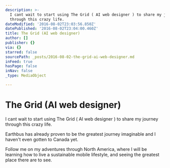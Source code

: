 ```yaml
---
description: >-
  I cant wait to start using The Grid ( AI web designer ) to share my journey
  through this crazy life.
dateModified: '2016-08-02T23:03:56.850Z'
datePublished: '2016-08-02T23:04:00.460Z'
title: The Grid (AI web designer)
author: []
publisher: {}
via: {}
starred: false
sourcePath: _posts/2016-08-02-the-grid-ai-web-designer.md
inFeed: true
hasPage: false
inNav: false
_type: MediaObject

---
```

# The Grid (AI web designer)

I cant wait to start using The Grid ( AI web designer ) to share my journey through this crazy life.

Earthbus has already proven to be the greatest journey imaginable and I haven't even gotten to Canada yet.

Follow me on my adventures through North America, where I will be learning how to live a sustainable mobile lifestyle, and seeing the greatest place there are to see.